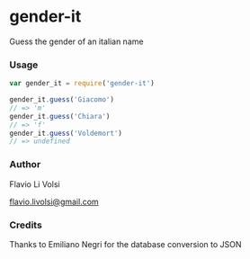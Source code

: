 # gender-it

Guess the gender of an italian name

### Usage
```javascript
var gender_it = require('gender-it')

gender_it.guess('Giacomo')
// => 'm'
gender_it.guess('Chiara')
// => 'f'
gender_it.guess('Voldemort')
// => undefined
```

### Author
Flavio Li Volsi

flavio.livolsi@gmail.com

### Credits
Thanks to Emiliano Negri for the database conversion to JSON
